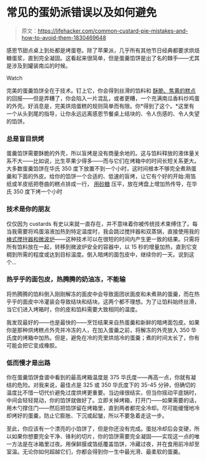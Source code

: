# 常见的蛋奶派错误以及如何避免

> 原文：<https://lifehacker.com/common-custard-pie-mistakes-and-how-to-avoid-them-1830469648>

感恩节甜点桌上到处都是烤蛋卷。除了苹果派，几乎所有其他节日经典都要求烘焙糖蛋浆，直到完全凝固。这看起来很简单，但是蛋羹馅饼是出了名的棘手——尤其是涉及到罐装南瓜的时候。

Watch

完美的蛋羹馅饼全在于技术。钉上它，你会得到丝滑的馅料和 [酥脆、焦黄的糕点](https://lifehacker.com/for-better-pie-crust-resort-to-violence-1798295233) 的回报——但是弄糟了，你会陷入一片混乱，或者更糟，一个充满南瓜香料炒鸡蛋的外壳。好消息是，完美烘焙蛋糕的规则简单而有限。你*得到了这个。*这里有一个从头到尾的指导，让你永远远离感恩节餐桌上结块的、令人伤感的、令人失望的馅饼。

### 总是盲目烘烤

蛋羹馅饼需要酥脆的外壳，所以盲烤是没有商量余地的。这与馅料释放的液体量关系不大——比如说，比生苹果少得多——而与它们在烤箱中的时间长短关系更大。大多数蛋羹馅饼在华氏 350 度下放置不到一个小时，这时间根本不够完全煮熟蛋羹和下面的外皮。给你的馅饼一个合适的、低速的盲烤，让它有个好的开始:用箔纸或羊皮纸把卷曲的糕点排成一行， [用砂糖](https://skillet.lifehacker.com/weigh-down-your-pie-crusts-with-sugar-1830228677) 压平，放在烤盘上增加热传导，在华氏 350 度下烤一个小时

### 技术是你的朋友

仅仅因为 custards 有史以来就一直存在，并不意味着你被传统技术束缚住了。每当我需要将鸡蛋溶液加热到特定温度时，我会跳过搅拌器和双蒸锅，直接使用我的 [棒式搅拌器和微波炉](https://skillet.lifehacker.com/how-to-make-perfect-lemon-curd-in-the-microwave-1826812427)——这种技术可以在很短的时间内产生更一致的结果。只需将所有馅料放在一起，转移到微波炉安全的容器中，以 15 秒的增量加热，直到它变稠到所需的程度或达到目标温度。倒入暗烤的面包皮中，继续你的一天。说到这个…

### 热乎乎的面包皮，热腾腾的奶油冻，不能输

将热腾腾的馅料倒入刚刚解冻的面皮中会导致面团状面皮和未煮熟的蛋羹，而在热乎乎的面皮中冷灌装会导致结块和结块。这两个都不理想。为了让馅料始终丝滑，当它们进入烤箱时，你的皮和馅料需要大致相同的温度。

我发现最好的——也是最快的——烹饪结果来自热蛋羹和新鲜的暗烤面包皮。如果你是那种烘烤糕点外壳并冷冻的人，在加入蛋羹之前，将解冻的外壳放入 350 华氏度的烤箱中加热。但是，避免在冷的壳里烘焙冷的蛋羹；煮的时间太长了，你有可能会把它变成橡胶。

### 低而慢才是出路

你在蛋羹馅饼食谱中看到的最高烤箱温度是 375 华氏度——再高一点，你就有凝结的危险。对我来说，最佳点是 325 或 350 华氏度下的 35-45 分钟，但确切的温度比不惜一切代价避免过度烘烤更重要。当边缘很结实，但当你摇动平底锅时，中间会轻轻晃动，你的馅饼就做好了。立即关掉烤箱，打开门——如果需要的话，用木勺撑住门——然后把馅饼留在烤箱里，直到两者都完全冷却。尽可能缓慢地冷却烤好的蛋羹，防止它膨胀、下沉或起皱，所以不要急着走这一步。

至此，你应该有一个漂亮的小馅饼了，但是你还没有完成。蛋挞冷却后会变硬，所以如果你想要完全干净、锋利的切片，你的馅饼需要完全凝固——实现这一点的唯一方法是在冰箱里过夜。用保鲜膜或箔纸覆盖馅饼，冷藏过夜，并在食用前冷却至室温。无论你如何超越它们，你都会得到你一生中最光滑、最柔软的蛋羹。